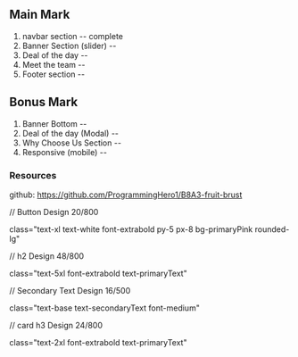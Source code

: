 ## Main Mark

1. navbar section -- complete
2. Banner Section (slider) --
3. Deal of the day --
4. Meet the team --
5. Footer section --

## Bonus Mark

1. Banner Bottom --
2. Deal of the day (Modal) --
3. Why Choose Us Section --
4. Responsive (mobile) --

### Resources

github: https://github.com/ProgrammingHero1/B8A3-fruit-brust


// Button Design 20/800

class="text-xl text-white font-extrabold py-5 px-8 bg-primaryPink rounded-lg"

// h2 Design 48/800

class="text-5xl font-extrabold text-primaryText"

// Secondary Text Design 16/500

class="text-base text-secondaryText font-medium"

// card h3 Design 24/800

class="text-2xl font-extrabold text-primaryText"